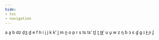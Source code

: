 ```yaml
---
hide:
- toc
- navigation
---
```

a
ḁ
b
dz
d̠ʒ
d̪
e
f
h
i
i̥
j
k
kʼ
l̪
m
n̪
o
p
r
s
ts
tsʼ
t̠ʃ
t̪
t̪ɬ̪ʼ
u
u̥
w
z
ŋ
ɓ
ɔ
ɛ
ɠ
ɡ
ɪ
ɬ̪
ɲ
ʄ
